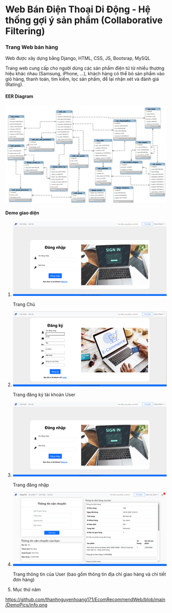 <h1> Web Bán Điện Thoại Di Động - Hệ thống gợi ý sản phẩm (Collaborative Filtering)</h1>
<h3>Trang Web bán hàng</h3>
<p> Web được xây dựng bằng Django, HTML, CSS, JS, Bootsrap, MySQL</p>
<p>Trang web cung cấp cho người dùng các sản phẩm điện tử từ nhiều thương hiệu khác nhau (Samsung, iPhone, ...), khách hàng có thể bỏ sản phẩm vào giỏ hàng, thanh toán, tìm kiếm, lọc sản phẩm, để lại nhận xét và đánh giá (Rating).</p>
<h4>EER Diagram</h4>
<img src="https://github.com/thanhnguyenhoang171/EcomRecommendWeb/blob/main/DemoPics/EER_Diagram.png"/>
<h4>Demo giao diện</h4>
<ol>
    <li><img src = "https://github.com/thanhnguyenhoang171/EcomRecommendWeb/blob/main/DemoPics/home.png"/> <p>Trang Chủ</p></li>
    <li><img src = "https://github.com/thanhnguyenhoang171/EcomRecommendWeb/blob/main/DemoPics/register.png"/> <p>Trang đăng ký tài khoản User</p></li>
    <li><img src = "https://github.com/thanhnguyenhoang171/EcomRecommendWeb/blob/main/DemoPics/login.png"/> <p>Trang đăng nhập</p></li>
    <li><img src = "https://github.com/thanhnguyenhoang171/EcomRecommendWeb/blob/main/DemoPics/info.png"/> <p>Trang thông tin của User (bao gồm thông tin địa chỉ giao hàng và chi tiết đơn hàng)</p></li>
    <li>Mục thứ năm</li>
</ol>

https://github.com/thanhnguyenhoang171/EcomRecommendWeb/blob/main/DemoPics/info.png
